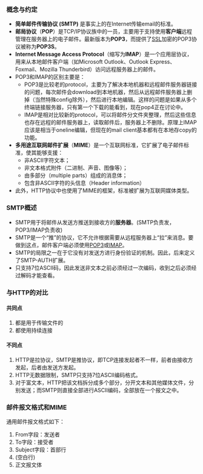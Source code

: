 ### 概念与约定

+ **简单邮件传输协议 (SMTP)** 是事实上的在Internet传输email的标准。
+ **邮局协议**（**POP**）是TCP/IP协议族中的一员，主要用于支持使用**客户端**远程管理在服务器上的电子邮件。最新版本为**POP3**，而提供了[SSL](https://zh.wikipedia.org/wiki/SSL)加密的POP3协议被称为**POP3S**。
+ **Internet Message Access Protocol**（缩写为**IMAP**）是一个应用层协议，用来从本地邮件客户端（如Microsoft Outlook、Outlook Express、Foxmail、Mozilla Thunderbird）访问远程服务器上的邮件。
+ POP3和IMAP的区别主要是：
  + POP3是比较老的protocol，主要为了解决本地机器和远程邮件服务器链接的问题，每次邮件会download到本地机器，然后从远程邮件服务器上删掉（当然特殊config除外），然后进行本地编辑。这样的问题是如果从多个终端链接服务器，只有第一个下载的能看到，现在pop4正在讨论中。
  + IMAP是相对比较新的protocol，可以将邮件分文件夹整理，然后这些信息也存在远程的邮件服务器上，读取邮件后，服务器上不删除。原理上IMAP应该是相当于oneline编辑，但现在的mail client基本都有在本地存copy的功能。
+ **多用途互联网邮件扩展**（**MIME**）是一个互联网标准，它扩展了电子邮件标准，使其能够支援：
  - 非ASCII字符文本；
  - 非文本格式附件（二进制、声音、图像等）；
  - 由多部分（multiple parts）组成的消息体；
  - 包含非ASCII字符的头信息（Header information）
+ 此外，HTTP协议中也使用了MIME的框架，标准被扩展为互联网媒体类型。

### SMTP概述

+ SMTP用于将邮件从发送方推送到接收方的**服务器**。(SMTP负责发，POP3/IMAP负责收)
+ SMTP是一个“推”的协议，它不允许根据需要从远程服务器上“拉”来消息。要做到这点，邮件客户端必须使用[POP3](https://zh.wikipedia.org/wiki/%E9%83%B5%E5%B1%80%E5%8D%94%E5%AE%9A)或[IMAP](https://zh.wikipedia.org/wiki/IMAP)。
+ SMTP的局限之一在于它没有对发送方进行身份验证的机制。因此，后来定义了SMTP-AUTH扩展。
+ 只支持7位ASCII码，因此发送非文本之前必须经过一次编码，收到之后必须经过解码才能查看。

### 与HTTP的对比

#### 共同点

1. 都是用于传输文件的
2. 都使用持续连接

#### 不同点

1. HTTP是拉协议，SMTP是推协议，即TCP连接发起者不一样，前者由接收方发起，后者由发送方发起。
2. HTTP无数据限制，SMTP只支持7位ASCII编码格式。
3. 对于富文本，HTTP把该文档拆分成多个部分，分开文本和其他媒体文件，分别发送；而SMTP则直接全部进行ASCII编码，全部放在一个报文之中。

### 邮件报文格式和MIME

通用邮件报文格式如下：

1. From字段：发送者
2. To字段：接受者
3. Subject字段：首部行
4. (空白行)
5. 正文报文体
